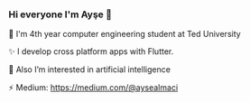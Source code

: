 ### Hi everyone I'm Ayşe 👋 
🔭 I'm 4th year computer engineering student at Ted University

✨ I develop cross platform apps with Flutter.  

🌱 Also I’m interested in artificial intelligence

⚡ Medium: https://medium.com/@aysealmaci 


<!--
**aysealmaci/aysealmaci** is a ✨ _special_ ✨ repository because its `README.md` (this file) appears on your GitHub profile.

Here are some ideas to get you started:

- 🔭 I’m currently working on ...
- 🌱 I’m currently learning ...
- 👯 I’m looking to collaborate on ...
- 🤔 I’m looking for help with ...
- 💬 Ask me about ...
- 📫 How to reach me: ...
- 😄 Pronouns: ...
- ⚡ Fun fact: ...
-->
 
